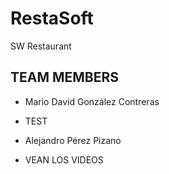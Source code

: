 # RestaSoft
SW Restaurant 


## TEAM MEMBERS

* Mario David González Contreras 
* TEST

* Alejandro Pérez Pizano
* VEAN LOS VIDEOS